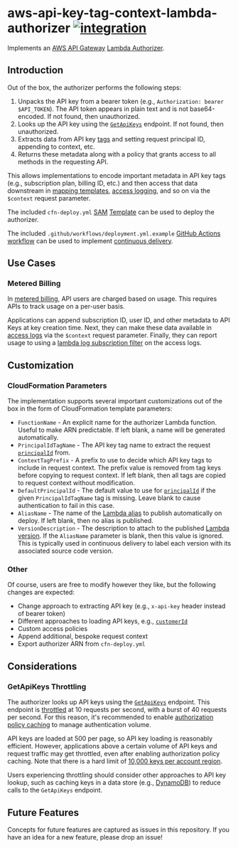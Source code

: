 # aws-api-key-tag-context-lambda-authorizer [![integration](https://github.com/aleph0io/aws-api-key-tag-context-lambda-authorizer/actions/workflows/integration.yml/badge.svg)](https://github.com/aleph0io/aws-api-key-tag-context-lambda-authorizer/actions/workflows/integration.yml)

Implements an [AWS API Gateway](https://docs.aws.amazon.com/apigateway/latest/developerguide/welcome.html) [Lambda Authorizer](https://docs.aws.amazon.com/apigateway/latest/developerguide/apigateway-use-lambda-authorizer.html).

## Introduction

Out of the box, the authorizer performs the following steps:

1. Unpacks the API key from a bearer token (e.g., `Authorization: bearer $API_TOKEN`). The API token appears in plain text and is not base64-encoded. If not found, then unauthorized.
2. Looks up the API key using the [`GetApiKeys`](https://docs.aws.amazon.com/apigateway/latest/api/API_GetApiKeys.html) endpoint. If not found, then unauthorized.
3. Extracts data from API key [tags](https://docs.aws.amazon.com/apigateway/latest/developerguide/apigateway-tagging.html) and setting request principal ID, appending to context, etc.
4. Returns these metadata along with a policy that grants access to all methods in the requesting API.

This allows implementations to encode important metadata in API key tags (e.g., subscription plan, billing ID, etc.) and then access that data downstream in [mapping templates](https://docs.aws.amazon.com/apigateway/latest/developerguide/models-mappings.html), [access logging](https://docs.aws.amazon.com/apigateway/latest/developerguide/api-gateway-mapping-template-reference.html), and so on via the `$context` request parameter.

The included `cfn-deploy.yml` [SAM](https://docs.aws.amazon.com/serverless-application-model/latest/developerguide/sam-specification.html) [Template](https://docs.aws.amazon.com/AWSCloudFormation/latest/UserGuide/template-reference.html) can be used to deploy the authorizer.

The included `.github/workflows/deployment.yml.example` [GitHub Actions workflow](https://docs.github.com/en/actions) can be used to implement [continuous delivery](https://en.wikipedia.org/wiki/Continuous_delivery).

## Use Cases

### Metered Billing

In [metered billing](https://stripe.com/docs/billing/subscriptions/usage-based), API users are charged based on usage. This requires APIs to track usage on a per-user basis.

Applications can append subscription ID, user ID, and other metadata to API Keys at key creation time. Next, they can make these data available in [access logs](https://docs.aws.amazon.com/apigateway/latest/developerguide/api-gateway-mapping-template-reference.html) via the `$context` request parameter. Finally, they can report usage to using a [lambda log subscription filter](https://docs.aws.amazon.com/AmazonCloudWatch/latest/logs/SubscriptionFilters.html#LambdaFunctionExample) on the access logs.

## Customization

### CloudFormation Parameters

The implementation supports several important customizations out of the box in the form of CloudFormation template parameters:

* `FunctionName` - An explicit name for the authorizer Lambda function. Useful to make ARN predictable. If left blank, a name will be generated automatically.
* `PrincipalIdTagName` - The API key tag name to extract the request [`principalId`](https://docs.aws.amazon.com/apigateway/latest/developerguide/api-gateway-lambda-authorizer-output.html) from.
* `ContextTagPrefix` - A prefix to use to decide which API key tags to include in request context. The prefix value is removed from tag keys before copying to request context. If left blank, then all tags are copied to request context without modification.
* `DefaultPrincipalId` - The default value to use for [`principalId`](https://docs.aws.amazon.com/apigateway/latest/developerguide/api-gateway-lambda-authorizer-output.html) if the given `PrincipalIdTagName` tag is missing. Leave blank to cause authentication to fail in this case.
* `AliasName` - The name of the [Lambda alias](https://docs.aws.amazon.com/lambda/latest/dg/configuration-aliases.html) to publish automatically on deploy. If left blank, then no alias is published.
* `VersionDescription` - The description to attach to the published [Lambda version](https://docs.aws.amazon.com/lambda/latest/dg/configuration-versions.html). If the `AliasName` parameter is blank, then this value is ignored. This is typically used in continuous delivery to label each version with its associated source code version.

### Other

Of course, users are free to modify however they like, but the following changes are expected:

* Change approach to extracting API key (e.g., `x-api-key` header instead of bearer token)
* Different approaches to loading API keys, e.g., [`customerId`](https://docs.aws.amazon.com/apigateway/latest/api/API_GetApiKeys.html#API_GetApiKeys_RequestSyntax)
* Custom access policies
* Append additional, bespoke request context
* Export authorizer ARN from `cfn-deploy.yml`

## Considerations

### GetApiKeys Throttling

The authorizer looks up API keys using the [`GetApiKeys`](https://docs.aws.amazon.com/apigateway/latest/api/API_GetApiKeys.html) endpoint. This endpoint is [throttled](https://docs.aws.amazon.com/apigateway/latest/developerguide/limits.html#api-gateway-control-service-limits-table) at 10 requests per second, with a burst of 40 requests per second. For this reason, it's recommended to enable [authorization policy caching](https://docs.aws.amazon.com/apigateway/latest/developerguide/apigateway-use-lambda-authorizer.html#api-gateway-lambda-authorizer-flow) to manage authentication volume.

API keys are loaded at 500 per page, so API key loading is reasonably efficient. However, applications above a certain volume of API keys and request traffic may get throttled, even after enabling authorization policy caching. Note that there is a hard limit of [10,000 keys per account region](https://docs.aws.amazon.com/apigateway/latest/developerguide/limits.html#api-gateway-execution-service-limits-table).

Users experiencing throttling should consider other approaches to API key lookup, such as caching keys in a data store (e.g., [DynamoDB](https://aws.amazon.com/dynamodb/)) to reduce calls to the `GetApiKeys` endpoint.

## Future Features

Concepts for future features are captured as issues in this repository. If you have an idea for a new feature, please drop an issue!
